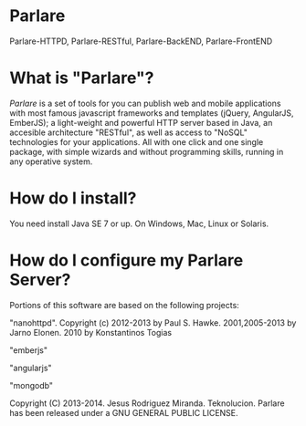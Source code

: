 Parlare
=======

Parlare-HTTPD, Parlare-RESTful, Parlare-BackEND, Parlare-FrontEND



What is "Parlare"?
=======

*Parlare* is a set of tools for you can publish web and mobile applications with most famous javascript frameworks and templates (jQuery, AngularJS, EmberJS); 
a light-weight and powerful HTTP server based in Java, an accesible architecture "RESTful", as well as access to "NoSQL" technologies for your applications. 
All with one click and one single package, with simple wizards and without programming skills, running in any operative system.



How do I install?
=======

You need install Java SE 7 or up. On Windows, Mac, Linux or Solaris.



How do I configure my Parlare Server?
=======




Portions of this software are based on the following projects:

"nanohttpd". Copyright (c) 2012-2013 by Paul S. Hawke. 2001,2005-2013 by Jarno Elonen. 2010 by Konstantinos Togias

"emberjs"

"angularjs"

"mongodb"


Copyright (C) 2013-2014. Jesus Rodriguez Miranda. Teknolucion. 
Parlare has been released under a GNU GENERAL PUBLIC LICENSE. 